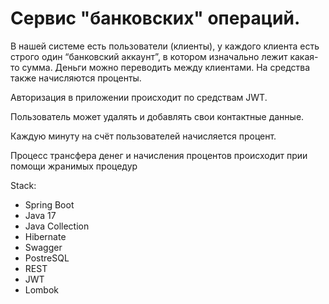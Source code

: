 # Сервис "банковских" операций.
В нашей системе есть пользователи (клиенты), у каждого клиента есть строго один “банковский аккаунт”, в котором изначально лежит какая-то сумма. 
Деньги можно переводить между клиентами. 
На средства также начисляются проценты.

Авторизация в приложении происходит по средствам JWT.

Пользователь может удалять и добавлять свои контактные данные.

Каждую минуту на счёт пользователей начисляется процент.

Процесс трансфера денег и начисления процентов происходит прии помощи жранимых процедур


Stack:
- Spring Boot
- Java 17
- Java Collection
- Hibernate
- Swagger
- PostreSQL
- REST
- JWT
- Lombok
